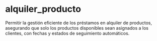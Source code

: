 # alquiler_producto
Permitir la gestión eficiente de los préstamos en alquiler de productos, asegurando que solo los productos disponibles sean asignados a los clientes, con fechas y estados de seguimiento automáticos.
